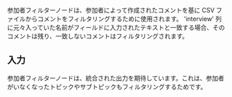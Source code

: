 参加者フィルターノードは、参加者によって作成されたコメントを基に CSV ファイルからコメントをフィルタリングするために使用されます。 'interview' 列に元々入っていた名前がフィールドに入力されたテキストと一致する場合、そのコメントは残り、一致しないコメントはフィルタリングされます。

## 入力

参加者フィルターノードは、統合された出力を期待しています。これは、参加者がいなくなったトピックやサブトピックもフィルタリングするためです。
